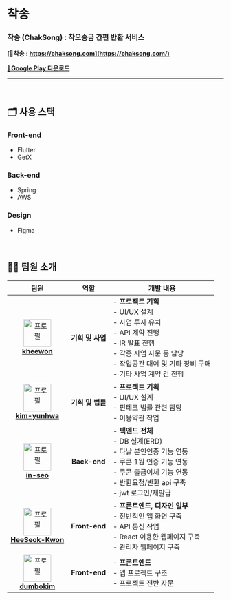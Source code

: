 <h1>착송</h1>
<h3>착송 (ChakSong) : 착오송금 간편 반환 서비스</h3>

**[🔗착송 : https://chaksong.com](https://chaksong.com/)**

**[🔗Google Play 다운로드](https://play.google.com/store/apps/details?id=com.chaksong.release)**


<hr />
<br />

## 🗂️ 사용 스택

### **Front-end**
- Flutter
- GetX

### **Back-end**
- Spring
- AWS

### **Design**
- Figma

<br />

## 🧑‍🧑 팀원 소개
|                                                                                    팀원                                                                                    |          역할          | <div align="center">개발 내용<div>                                                                                                                                                                                                                                                                                                                                                                                                                                                                                                                                                                                                                                                                                                         |
| :------------------------------------------------------------------------------------------------------------------------------------------------------------------------: | :--------------------: | :----------------------------------------------------------------------------------------------------------------------------------------------------------------------------------------------------------------------------------------------------------------------------------------------------------------------------------------------------------------------------------------------------------------------------------------------------------------------------------------------------------------------------------------------------------------------------------------------------------------------------------------------------------------------------------------------------------------------------------------- |
|   <a href="https://github.com/kheewon" target="_blank"><img src="https://avatars.githubusercontent.com/u/99823895?v=4" width="64px" alt="프로필" /><br/><b>kheewon</b></a>   | <b>기획 및 사업</b><br />  | - <b>프로젝트 기획</b><br/> - UI/UX 설계<br/> - 사업 투자 유치<br /> - API 계약 진행<br /> - IR 발표 진행<br /> - 각종 사업 자문 등 담당<br /> - 작업공간 대여 및 기타 장비 구매<br /> - 기타 사업 계약 건 진행<br /> |
| <a href="https://github.com/kim-yunhwa" target="_blank"><img src="https://avatars.githubusercontent.com/u/103299960?v=4" width="64px" alt="프로필" /><br/><b>kim-yunhwa</b></a> | <b>기획 및 법률</b><br /> | - <b>프로젝트 기획</b><br /> - UI/UX 설계<br/> - 핀테크 법률 관련 담당<br /> - 이용약관 작업<br />       
| <a href="https://github.com/in-seo" target="_blank"><img src="https://avatars.githubusercontent.com/u/94730032?v=4" width="64px" alt="프로필" /><br/><b>in-seo</b></a> | <b>Back-end</b><br /> | - <b>백엔드 전체</b><br/> - DB 설계(ERD)<br /> - 다날 본인인증 기능 연동<br /> - 쿠콘 1원 인증 기능 연동<br /> - 쿠콘 출금이체 기능 연동<br /> - 반환요청/반환 api 구축<br /> - jwt 로그인/재발급 
| <a href="https://github.com/HeeSeok-Kwon" target="_blank"><img src="https://avatars.githubusercontent.com/u/80610295?v=4" width="64px" alt="프로필" /><br/><b>HeeSeok-Kwon</b></a> | <b>Front-end</b><br /> | - <b>프론트엔드, 디자인 일부</b> <br/> - 전반적인 앱 화면 구축<br /> - API 통신 작업 <br /> - React 이용한 웹페이지 구축<br /> - 관리자 웹페이지 구축<br />      
| <a href="https://github.com/dumbokim" target="_blank"><img src="https://avatars.githubusercontent.com/u/80529029?v=4" width="64px" alt="프로필" /><br/><b>dumbokim</b></a> | <b>Front-end</b><br /> | - <b>프론트엔드</b> <br/> - 앱 프로젝트 구조 <br /> - 프로젝트 전반 자문                                                                                                                                                                                                                                                                                                                                                                                                                                                                                                                                                                                                                                                         |
